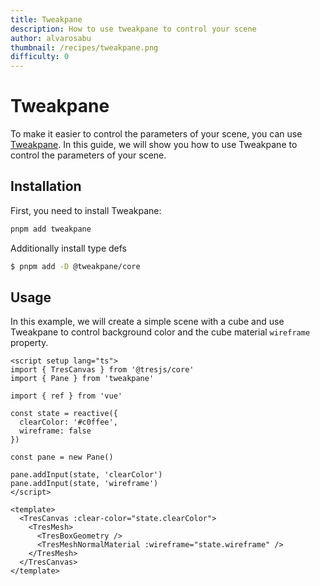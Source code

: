 ```yaml
---
title: Tweakpane
description: How to use tweakpane to control your scene
author: alvarosabu
thumbnail: /recipes/tweakpane.png
difficulty: 0
---
```


# Tweakpane

To make it easier to control the parameters of your scene, you can use [Tweakpane](https://cocopon.github.io/tweakpane/). In this guide, we will show you how to use Tweakpane to control the parameters of your scene.

<StackBlitzEmbed project-id="tweakpane" />

## Installation

First, you need to install Tweakpane:

```bash
pnpm add tweakpane
```

Additionally install type defs

```bash
$ pnpm add -D @tweakpane/core
```

## Usage

In this example, we will create a simple scene with a cube and use Tweakpane to control background color and the cube material `wireframe` property.

```vue
<script setup lang="ts">
import { TresCanvas } from '@tresjs/core'
import { Pane } from 'tweakpane'

import { ref } from 'vue'

const state = reactive({
  clearColor: '#c0ffee',
  wireframe: false
})

const pane = new Pane()

pane.addInput(state, 'clearColor')
pane.addInput(state, 'wireframe')
</script>

<template>
  <TresCanvas :clear-color="state.clearColor">
    <TresMesh>
      <TresBoxGeometry />
      <TresMeshNormalMaterial :wireframe="state.wireframe" />
    </TresMesh>
  </TresCanvas>
</template>
```
